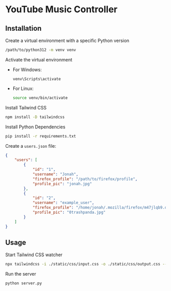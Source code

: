 # YouTube Music Controller

## Installation

Create a virtual environment with a specific Python version

```sh
/path/to/python312 -m venv venv
```

Activate the virtual environment

- For Windows:

    ```shell
    venv\Scripts\activate
    ```

- For Linux:

    ```sh
    source venv/bin/activate
    ```

Install Tailwind CSS

```sh
npm install -D tailwindcss
```

Install Python Dependencies

```sh
pip install -r requirements.txt
```

Create a `users.json` file:

```json
{
    "users": [
        {
            "id": "1",
            "username": "Jonah",
            "firefox_profile": "/path/to/firefox/profile",
            "profile_pic": "jonah.jpg"
        },
        {
            "id": "2",
            "username": "example_user",
            "firefox_profile": "/home/jonah/.mozilla/firefox/m47jlqb9.default-release",
            "profile_pic": "0trashpanda.jpg"
        }
    ]
}
```

## Usage

Start Tailwind CSS watcher

```sh
npx tailwindcss -i ./static/css/input.css -o ./static/css/output.css --watch
```

Run the server

```sh
python server.py
```
